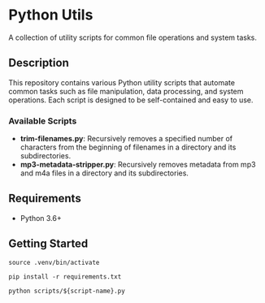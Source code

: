 # Python Utils

A collection of utility scripts for common file operations and system tasks.

## Description

This repository contains various Python utility scripts that automate common tasks such as file manipulation, data processing, and system operations. Each script is designed to be self-contained and easy to use.

### Available Scripts

- **trim-filenames.py**: Recursively removes a specified number of characters from the beginning of filenames in a directory and its subdirectories.
- **mp3-metadata-stripper.py**: Recursively removes metadata from mp3 and m4a files in a directory and its subdirectories.

## Requirements

- Python 3.6+

## Getting Started

`source .venv/bin/activate`

`pip install -r requirements.txt`

`python scripts/${script-name}.py`
